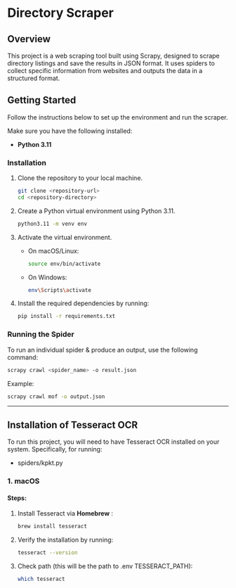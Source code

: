 # Directory Scraper

## Overview

This project is a web scraping tool built using Scrapy, designed to scrape directory listings and save the results in JSON format. It uses spiders to collect specific information from websites and outputs the data in a structured format.

## Getting Started

Follow the instructions below to set up the environment and run the scraper.

Make sure you have the following installed:
- **Python 3.11**

### Installation

1. Clone the repository to your local machine.
    ```bash
    git clone <repository-url>
    cd <repository-directory>
    ```

2. Create a Python virtual environment using Python 3.11.
    ```bash
    python3.11 -m venv env
    ```

3. Activate the virtual environment.

    - On macOS/Linux:
      ```bash
      source env/bin/activate
      ```

    - On Windows:
      ```bash
      env\Scripts\activate
      ```

4. Install the required dependencies by running:
    ```bash
    pip install -r requirements.txt
    ```

### Running the Spider

To run an individual spider & produce an output, use the following command:

```bash
scrapy crawl <spider_name> -o result.json
```

Example:
```bash
scrapy crawl mof -o output.json
```

-------------

## Installation of Tesseract OCR

To run this project, you will need to have Tesseract OCR installed on your system. Specifically, for running:
- spiders/kpkt.py

### 1. macOS

#### Steps:
1. Install Tesseract via **Homebrew** :
   ```bash
   brew install tesseract
   ```
2. Verify the installation by running:
   ```bash
   tesseract --version
   ```
3. Check path (this will be the path to .env TESSERACT_PATH):
   ```bash
   which tesseract
   ```


